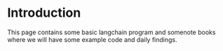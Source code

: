 # Introduction

This page contains some basic langchain program and somenote books where we will have some example code and daily findings.

